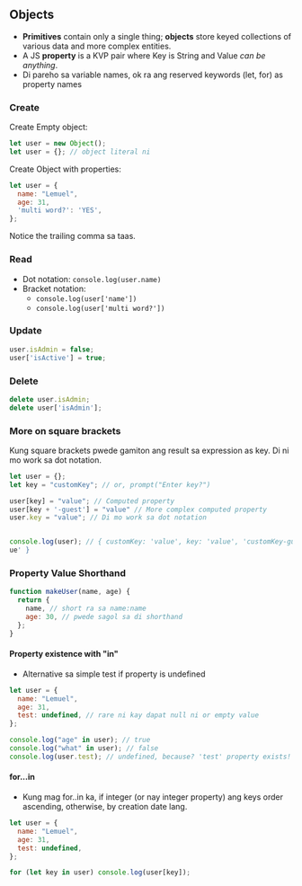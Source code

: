 ## Objects

- **Primitives** contain only a single thing; **objects** store keyed collections of various data and more complex entities.
- A JS **property** is a KVP pair where Key is String and Value _can be anything_.
- Di pareho sa variable names, ok ra ang reserved keywords (let, for) as property names

### Create

Create Empty object:

```Javascript
let user = new Object();
let user = {}; // object literal ni
```

Create Object with properties:

```Javascript
let user = {
  name: "Lemuel",
  age: 31,
  'multi word?': 'YES',
};
```

Notice the trailing comma sa taas.

### Read

- Dot notation: `console.log(user.name)`
- Bracket notation:
  - `console.log(user['name'])`
  - `console.log(user['multi word?'])`

### Update

```Javascript
user.isAdmin = false;
user['isActive'] = true;
```

### Delete

```Javascript
delete user.isAdmin;
delete user['isAdmin'];
```

### More on square brackets

Kung square brackets pwede gamiton ang result sa expression as key. Di ni mo work sa dot notation.

```javascript
let user = {};
let key = "customKey"; // or, prompt("Enter key?")

user[key] = "value"; // Computed property
user[key + '-guest'] = "value" // More complex computed property
user.key = "value"; // Di mo work sa dot notation


console.log(user); // { customKey: 'value', key: 'value', 'customKey-guest': 'val
ue' }
```

### Property Value Shorthand

```javascript
function makeUser(name, age) {
  return {
    name, // short ra sa name:name
    age: 30, // pwede sagol sa di shorthand
  };
}
```

#### Property existence with "in"

- Alternative sa simple test if property is undefined

```javascript
let user = {
  name: "Lemuel",
  age: 31,
  test: undefined, // rare ni kay dapat null ni or empty value
};

console.log("age" in user); // true
console.log("what" in user); // false
console.log(user.test); // undefined, because? 'test' property exists!
```

#### for...in

- Kung mag for..in ka, if integer (or nay integer property) ang keys order ascending, otherwise, by creation date lang.

```javascript
let user = {
  name: "Lemuel",
  age: 31,
  test: undefined,
};

for (let key in user) console.log(user[key]);
```

